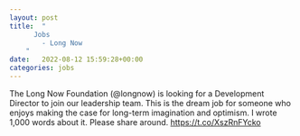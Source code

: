 ```yaml
---
layout: post
title:  "
      Jobs
        - Long Now
    "
date:   2022-08-12 15:59:28+00:00
categories: jobs
---
```

The Long Now Foundation (@longnow) is looking for a Development Director to join our leadership team. This is the dream job for someone who enjoys making the case for long-term imagination and optimism. I wrote 1,000 words about it. Please share around. https://t.co/XszRnFYcko


<meta http-equiv="refresh" content="0; URL=https://longnow.org/jobs/#development-director" />
